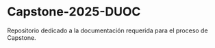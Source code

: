 # Capstone-2025-DUOC
Repositorio dedicado a la documentación requerida para el proceso de Capstone.
